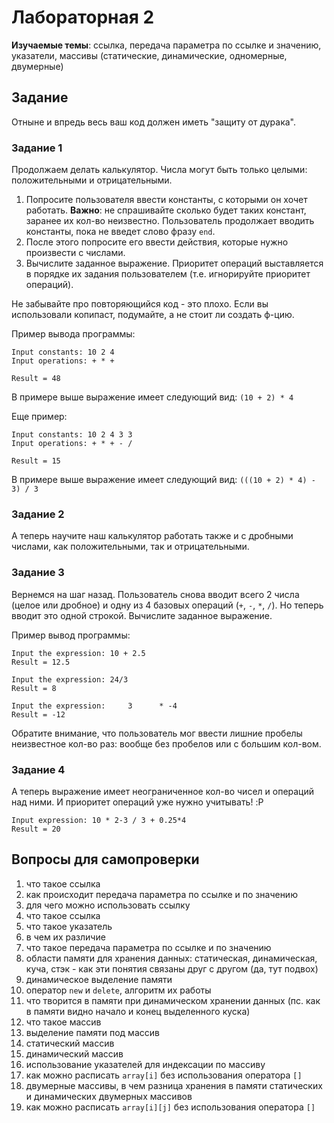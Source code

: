 # Лабораторная 2
**Изучаемые темы**: ссылка, передача параметра по ссылке и значению, указатели, массивы (статические, динамические, одномерные, двумерные)

## Задание
Отныне и впредь весь ваш код должен иметь "защиту от дурака".
### Задание 1
Продолжаем делать калькулятор. Числа могут быть только целыми: положительными и отрицательными.

1. Попросите пользователя ввести константы, с которыми он хочет работать. **Важно**: не спрашивайте сколько будет таких констант, заранее их кол-во неизвестно. Пользователь продолжает вводить константы, пока не введет слово фразу `end`.
1. После этого попросите его ввести действия, которые нужно произвести с числами.
1. Вычислите заданное выражение. Приоритет операций выставляется в порядке их задания пользователем (т.е. игнорируйте приоритет операций).

Не забывайте про повторяющийся код - это плохо. Если вы использовали копипаст, подумайте, а не стоит ли создать ф-цию.

Пример вывода программы:
```
Input constants: 10 2 4
Input operations: + * +

Result = 48
```
В примере выше выражение имеет следующий вид: `(10 + 2) * 4`

Еще пример:
```
Input constants: 10 2 4 3 3
Input operations: + * + - /

Result = 15
```
В примере выше выражение имеет следующий вид: `(((10 + 2) * 4) - 3) / 3`

### Задание 2
А теперь научите наш калькулятор работать также и с дробными числами, как положительными, так и отрицательными.

### Задание 3
Вернемся на шаг назад. Пользователь снова вводит всего 2 числа (целое или дробное) и одну из 4 базовых операций (`+`, `-`, `*`, `/`). Но теперь вводит это одной строкой. Вычислите заданное выражение.

Пример вывод программы:
```
Input the expression: 10 + 2.5
Result = 12.5
```
```
Input the expression: 24/3
Result = 8
```
```
Input the expression:     3      * -4
Result = -12
```
Обратите внимание, что пользователь мог ввести лишние пробелы неизвестное кол-во раз: вообще без пробелов или с большим кол-вом.

### Задание 4
А теперь выражение имеет неограниченное кол-во чисел и операций над ними. И приоритет операций уже нужно учитывать! :P
```
Input expression: 10 * 2-3 / 3 + 0.25*4
Result = 20
```

## Вопросы для самопроверки
1. что такое ссылка
1. как происходит передача параметра по ссылке и по значению
1. для чего можно использовать ссылку
1. что такое ссылка
1. что такое указатель
1. в чем их различие
1. что такое передача параметра по ссылке и по значению
1. области памяти для хранения данных: статическая, динамическая, куча, стэк - как эти понятия связаны друг с другом (да, тут подвох)
1. динамическое выделение памяти
1. оператор `new` и `delete`, алгоритм их работы
1. что творится в памяти при динамическом хранении данных (пс. как в памяти видно начало и конец выделенного куска)
1. что такое массив
1. выделение памяти под массив
1. статический массив
1. динамический массив
1. использование указателей для индексации по массиву
1. как можно расписать `array[i]` без использования оператора `[]`
1. двумерные массивы, в чем разница хранения в памяти статических и динамических двумерных массивов
1. как можно расписать `array[i][j]` без использования оператора `[]`
